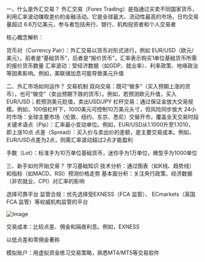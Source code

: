 一、什么是外汇交易？
外汇交易（Forex Trading）是指通过买卖不同国家货币，利用汇率波动赚取差价的金融活动。它是全球最大、流动性最高的市场，日均交易量超过 6.6万亿美元，参与者包括央行、银行、机构投资者和个人交易者

核心概念解析：

货币对（Currency Pair）：外汇交易以货币对形式进行，例如 EUR/USD（欧元/美元）。前者是“基础货币”，后者是“报价货币”，汇率表示购买1单位基础货币所需的报价货币数量
汇率波动：受经济数据（如GDP、就业率）、利率政策、地缘政治等因素影响。例如，美联储加息可能导致美元升值

二、外汇市场如何运作？
交易机制
双向交易：既可“做多”（买入预期上涨的货币），也可“做空”（卖出预期下跌的货币）。例如，若预测欧元升值，买入EUR/USD；若预测美元贬值，卖出USD/JPY
杠杆交易：通过保证金放大交易规模。例如，100倍杠杆下，1000美元可控制10万美元头寸，但风险同步放大
24小时市场：全球主要市场（伦敦、纽约、东京、悉尼）交替开市，覆盖全天交易时段
关键术语点（Pip）：汇率最小变动单位。例如，EUR/USD从1.1000升至1.1010，即上涨10点
点差（Spread）：买入价与卖出价的差额，是主要交易成本。例如，EUR/USD点差为2点，则需汇率波动超过2点才能盈利

手数（Lot）：标准手为10万单位基础货币，迷你手为1万单位，微型手为1000单位

三、新手如何开始交易？
学习基础知识
技术分析：通过图表（如K线、趋势线）和指标（如MACD、RSI）预测价格走势
基本面分析：关注央行政策、经济数据（非农就业、CPI）对汇率的影响

选择可靠平台
监管合规：优先选择受EXNESS（FCA 监管）、 ECmarkets（英国 FCA 监管）等权威机构监管的平台

![Image](https://github.com/user-attachments/assets/d98d0a03-af99-4732-a070-c08306a605f5)

交易成本：比较点差、佣金和隔夜利息。例如，EXNESS

以低点差和零佣金著称

模拟账户：用虚拟资金练习交易策略，熟悉MT4/MT5等交易软件